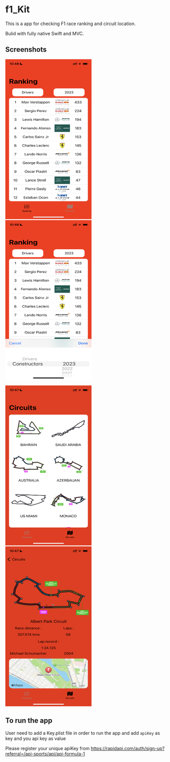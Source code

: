 # f1_Kit
This is a app for checking F1 race ranking and circuit location.

Bulid with fully native Swift and MVC.

## Screenshots
<img src="f1_Kit/Images/mockF1_Kit3.PNG" width="270" height="500" /> <img src="f1_Kit/Images/mockF1_Kit2.PNG" width="270" height="500" />

<img src="f1_Kit/Images/mockF1_Kit1.PNG" width="270" height="500" /> <img src="f1_Kit/Images/mockF1_Kit4.PNG" width="270" height="500" />

## To run the app
User need to add a Key.plist file in order to run the app and add `apiKey` as key and you api key as value

Please register your unique apiKey from https://rapidapi.com/auth/sign-up?referral=/api-sports/api/api-formula-1
